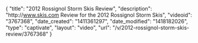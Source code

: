 {
    "title": "2012 Rossignol Storm Skis Review",
    "description": "http:\/\/www.skis.com Review for the 2012 Rossignol Storm Skis",
    "videoid": "3767368",
    "date_created": "1411361297",
    "date_modified": "1418182026",
    "type": "captivate",
    "layout": "video",
    "url": "\/v\/2012-rossignol-storm-skis-review\/3767368"
}